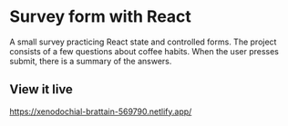 # Survey form with React

A small survey practicing React state and controlled forms. The project consists of a few questions about coffee habits. When the user presses submit, there is a summary of the answers.



## View it live

https://xenodochial-brattain-569790.netlify.app/
